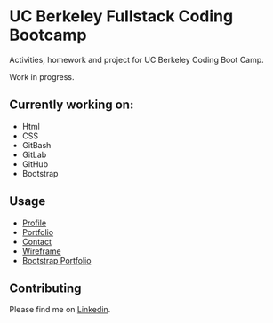 # UC Berkeley Fullstack Coding Bootcamp

Activities, homework and project for UC Berkeley Coding Boot Camp. 

Work in progress.

## Currently working on:

- Html
- CSS
- GitBash
- GitLab
- GitHub
- Bootstrap


## Usage

- [Profile](https://github.com/Mamitin/Basic-portfolio/blob/master/portfolio.html)
- [Portfolio](https://github.com/Mamitin/Basic-portfolio/blob/master/portfolio.html)
- [Contact](https://github.com/Mamitin/Basic-portfolio/blob/master/contact.html)
- [Wireframe](https://github.com/Mamitin/HW-Wireframe/blob/master/index.html)
- [Bootstrap Portfolio](https://github.com/Mamitin/Bootstrap-Portfolio/blob/master/index.html)


## Contributing

Please find me on [Linkedin](https://www.linkedin.com/in/monica-amitin-58635475/).